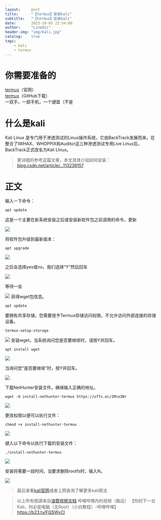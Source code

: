 ```yaml
---
layout:     post
title:      "【termux】安装kali"
subtitle:   "【termux】安装kali"
date:       2023-10-03 22:54:00
author:     "LineXic"
header-img: "img/kali.jpg"
catalog:    true
tags:
    - kali
    - termux
---
```


# 你需要准备的

[termux](https://termux.dev/en/ "termux")（官网）<br/>
[termux](https://github.com/termux/termux-app/releases/download/v0.118.0/termux-app_v0.118.0+github-debug_arm64-v8a.apkhttp://)（GitHub下载）<br/>
一双手，一部手机，一个键盘（不是

# 什么是kali

Kali Linux 是专门用于渗透测试的Linux操作系统，它由BackTrack发展而来。在整合了IWHAX、WHOPPIX和Auditor这三种渗透测试专用Live Linux后，BackTrack正式改名为Kali LInux。

>更详细的参考这篇文章，本文具体介绍如何安装：
[blog.csdn.net/article/...113239157](https://blog.csdn.net/qq_45740212/article/details/113239157 "blog.csdn.net/article/...113239157")

# 正文

输入一下命令：
```
apt update
```
这是一个主要在新系统安装之后或安装新软件包之前调用的命令，更新

![](https://img.linexic.top/file/fcec169b4c4bdc28e6692.png)

将软件包升级到最新版本：

```
apt upgrade
```

![](https://img.linexic.top/file/997a7e8810ccbb902d011.png)

之后会选择yes或no，我们选择“Y“然后回车

![](https://img.linexic.top/file/5c703eff23100a60ae00e.png)

等待一会

![](https://img.linexic.top/file/0353798d81cbb65577657.png)
获得wget包信息。

```
apt update
```

要拥有共享存储，您需要授予Termux存储访问权限。不允许访问外部连接的存储设备。

```
termux-setup-storage
```

![](https://img.linexic.top/file/ac06eeb33eb0cb1765721.png)
安装wget，当系统询问您是否要继续时，请按Y并回车。

```
apt install wget
```

![](https://img.linexic.top/file/90ac854bb0bc1172ab3ce.png)

当询问您“是否要继续”时，按Y并回车。

![](https://img.linexic.top/file/174877f0922981ab33a38.png)

下载NetHunter安装文件。确保输入正确的地址。

```
wget -O install-nethunter-termux https://offs.ec/2MceZWr
```

![](https://img.linexic.top/file/de3e7875b950eb41bf838.png)

更改权限以便可以执行文件：

```
chmod +x install-nethunter-termux
```

![](https://img.linexic.top/file/3cb3772ea606cb8178dbf.png)

键入以下命令以执行下载的安装文件：
```
./install-nethunter-termux
```

![](https://img.linexic.top/file/c0eca379366d830ef94d1.png)

安装将需要一段时间，当要求删除rootfs时，输入N。

![](https://img.linexic.top/file/698982ac5796d86bf37cf.png)

>最后查看[kali官网](https://www.kali.org/ "kali官网")或者上网查询了解更多kali用法

>以上所有图源来自[油管视频文档](https://m.youtube.com/watch?v=KxOGyuGq0Ts&t=186s "油管视频文档")
哔哩哔哩内的视频（搬运）
【你的下一台Kali，何必是电脑（无Root）（小白教程）-哔哩哔哩】 https://b23.tv/FQSWvCI